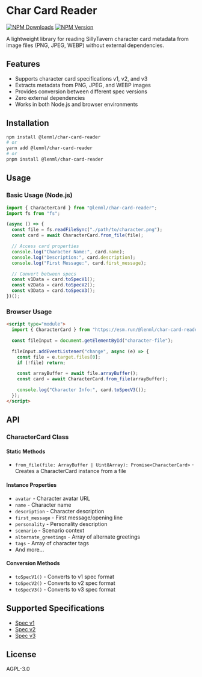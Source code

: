 # Char Card Reader

[![NPM Downloads](https://img.shields.io/npm/dm/%40lenml%2Fchar-card-reader)](https://www.npmjs.com/package/@lenml/char-card-reader)
[![NPM Version](https://img.shields.io/npm/v/%40lenml%2Fchar-card-reader)](https://www.npmjs.com/package/@lenml/char-card-reader)

A lightweight library for reading SillyTavern character card metadata from image files (PNG, JPEG, WEBP) without external dependencies.

## Features

- Supports character card specifications v1, v2, and v3
- Extracts metadata from PNG, JPEG, and WEBP images
- Provides conversion between different spec versions
- Zero external dependencies
- Works in both Node.js and browser environments

## Installation

```bash
npm install @lenml/char-card-reader
# or
yarn add @lenml/char-card-reader
# or
pnpm install @lenml/char-card-reader
```

## Usage

### Basic Usage (Node.js)

```javascript
import { CharacterCard } from "@lenml/char-card-reader";
import fs from "fs";

(async () => {
  const file = fs.readFileSync("./path/to/character.png");
  const card = await CharacterCard.from_file(file);

  // Access card properties
  console.log("Character Name:", card.name);
  console.log("Description:", card.description);
  console.log("First Message:", card.first_message);

  // Convert between specs
  const v1Data = card.toSpecV1();
  const v2Data = card.toSpecV2();
  const v3Data = card.toSpecV3();
})();
```

### Browser Usage

```html
<script type="module">
  import { CharacterCard } from "https://esm.run/@lenml/char-card-reader";

  const fileInput = document.getElementById("character-file");

  fileInput.addEventListener("change", async (e) => {
    const file = e.target.files[0];
    if (!file) return;

    const arrayBuffer = await file.arrayBuffer();
    const card = await CharacterCard.from_file(arrayBuffer);

    console.log("Character Info:", card.toSpecV3());
  });
</script>
```

## API

### CharacterCard Class

#### Static Methods

- `from_file(file: ArrayBuffer | Uint8Array): Promise<CharacterCard>` - Creates a CharacterCard instance from a file

#### Instance Properties

- `avatar` - Character avatar URL
- `name` - Character name
- `description` - Character description
- `first_message` - First message/opening line
- `personality` - Personality description
- `scenario` - Scenario context
- `alternate_greetings` - Array of alternate greetings
- `tags` - Array of character tags
- And more...

#### Conversion Methods

- `toSpecV1()` - Converts to v1 spec format
- `toSpecV2()` - Converts to v2 spec format
- `toSpecV3()` - Converts to v3 spec format

## Supported Specifications

- [Spec v1](https://github.com/malfoyslastname/character-card-spec-v2/blob/main/spec_v1.md)
- [Spec v2](https://github.com/malfoyslastname/character-card-spec-v2)
- [Spec v3](https://github.com/kwaroran/character-card-spec-v3/blob/main/SPEC_V3.md)

## License

AGPL-3.0
